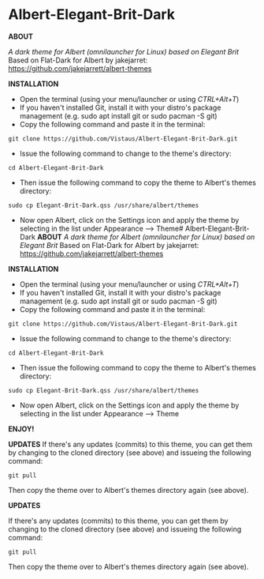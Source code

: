 # Albert-Elegant-Brit-Dark
**ABOUT**

*A dark theme for Albert (omnilauncher for Linux) based on Elegant Brit*
Based on Flat-Dark for Albert by jakejarret: https://github.com/jakejarrett/albert-themes

**INSTALLATION**
- Open the terminal (using your menu/launcher or using *CTRL+Alt+T*)
- If you haven't installed Git, install it with your distro's package management (e.g. sudo apt install git or sudo pacman -S git)
- Copy the following command and paste it in the terminal:
```
git clone https://github.com/Vistaus/Albert-Elegant-Brit-Dark.git
```
- Issue the following command to change to the theme's directory:
```
cd Albert-Elegant-Brit-Dark
```
- Then issue the following command to copy the theme to Albert's themes directory:
```
sudo cp Elegant-Brit-Dark.qss /usr/share/albert/themes
```
- Now open Albert, click on the Settings icon and apply the theme by selecting in the list under Appearance --> Theme# Albert-Elegant-Brit-Dark
**ABOUT**
*A dark theme for Albert (omnilauncher for Linux) based on Elegant Brit*
Based on Flat-Dark for Albert by jakejarret: https://github.com/jakejarrett/albert-themes

**INSTALLATION**
- Open the terminal (using your menu/launcher or using *CTRL+Alt+T*)
- If you haven't installed Git, install it with your distro's package management (e.g. sudo apt install git or sudo pacman -S git)
- Copy the following command and paste it in the terminal:
```
git clone https://github.com/Vistaus/Albert-Elegant-Brit-Dark.git
```
- Issue the following command to change to the theme's directory:
```
cd Albert-Elegant-Brit-Dark
```
- Then issue the following command to copy the theme to Albert's themes directory:
```
sudo cp Elegant-Brit-Dark.qss /usr/share/albert/themes
```
- Now open Albert, click on the Settings icon and apply the theme by selecting in the list under Appearance --> Theme

**ENJOY!**

**UPDATES**
If there's any updates (commits) to this theme, you can get them by changing to the cloned directory (see above) and issueing the following command:
```
git pull
```
Then copy the theme over to Albert's themes directory again (see above).

**UPDATES**

If there's any updates (commits) to this theme, you can get them by changing to the cloned directory (see above) and issueing the following command:
```
git pull
```
Then copy the theme over to Albert's themes directory again (see above).
